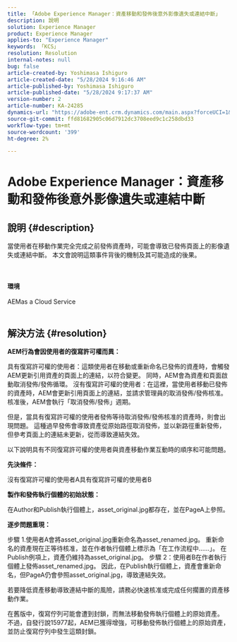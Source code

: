 ```yaml
---
title: 「Adobe Experience Manager：資產移動和發佈後意外影像遺失或連結中斷」
description: 說明
solution: Experience Manager
product: Experience Manager
applies-to: "Experience Manager"
keywords: 「KCS」
resolution: Resolution
internal-notes: null
bug: false
article-created-by: Yoshimasa Ishiguro
article-created-date: "5/28/2024 9:16:46 AM"
article-published-by: Yoshimasa Ishiguro
article-published-date: "5/28/2024 9:17:37 AM"
version-number: 2
article-number: KA-24285
dynamics-url: "https://adobe-ent.crm.dynamics.com/main.aspx?forceUCI=1&pagetype=entityrecord&etn=knowledgearticle&id=f77fb9fd-d21c-ef11-840b-6045bd034c54"
source-git-commit: ffd81682905c06d7912dc3708eed9c1c258dbd33
workflow-type: tm+mt
source-wordcount: '399'
ht-degree: 2%

---
```


# Adobe Experience Manager：資產移動和發佈後意外影像遺失或連結中斷

## 說明 {#description}

當使用者在移動作業完全完成之前發佈資產時，可能會導致已發佈頁面上的影像遺失或連結中斷。 本文會說明這類事件背後的機制及其可能造成的後果。<br><br> <br><br><b>環境</b><br><br>AEMas a Cloud Service
<br> 

## 解決方法 {#resolution}


<b>AEM行為會因使用者的復寫許可權而異：</b>

具有復寫許可權的使用者：這類使用者在移動或重新命名已發佈的資產時，會觸發AEM更新引用資產的頁面上的連結，以符合變更。 同時，AEM會為資產和頁面啟動取消發佈/發佈循環。
沒有復寫許可權的使用者：在這裡，當使用者移動已發佈的資產時，AEM會更新引用頁面上的連結，並請求管理員的取消發佈/發佈核准。 核准後，AEM會執行「取消發佈/發佈」週期。

但是，當具有復寫許可權的使用者發佈等待取消發佈/發佈核准的資產時，則會出現問題。 這種過早發佈會導致資產從原始路徑取消發佈，並以新路徑重新發佈，但參考頁面上的連結未更新，從而導致連結失效。

以下說明具有不同復寫許可權的使用者與資產移動作業互動時的順序和可能問題。

<b>先決條件：</b>

沒有復寫許可權的使用者A具有復寫許可權的使用者B

<b>製作和發佈執行個體的初始狀態：</b>

在Author和Publish執行個體上，asset_original.jpg都存在，並在PageA上參照。

<b>逐步問題重現：</b>

步驟 1.使用者A會將asset_original.jpg重新命名為asset_renamed.jpg。 重新命名的資產現在正等待核准，並在作者執行個體上標示為「在工作流程中……」。 在Publish例項上，資產仍維持為asset_original.jpg。
步驟 2：使用者B在作者執行個體上發佈asset_renamed.jpg。 因此，在Publish執行個體上，資產會重新命名，但PageA仍會參照asset_original.jpg，導致連結失效。

若要降低資產移動導致連結中斷的風險，請務必快速核准或完成任何擱置的資產移動作業。

在舊版中，復寫佇列可能會遭到封鎖，而無法移動發佈執行個體上的原始資產。 不過，自發行說15977起，AEM已獲得增強，可移動發佈執行個體上的原始資產，並防止復寫佇列中發生這類封鎖。
